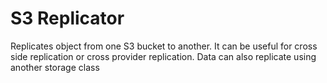 # S3 Replicator

Replicates object from one S3 bucket to another.
It can be useful for cross side replication or cross provider replication.
Data can also replicate using another storage class


